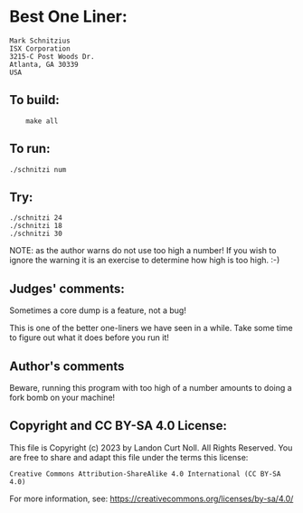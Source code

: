 # Best One Liner:

    Mark Schnitzius
    ISX Corporation
    3215-C Post Woods Dr.
    Atlanta, GA 30339 
    USA

## To build:

        make all

## To run:

	./schnitzi num

## Try:
	./schnitzi 24
	./schnitzi 18
	./schnitzi 30

NOTE: as the author warns do not use too high a number! If you wish to ignore
the warning it is an exercise to determine how high is too high. :-)

## Judges' comments:

Sometimes a core dump is a feature, not a bug!

This is one of the better one-liners we have seen in a while.
Take some time to figure out what it does before you run it!

## Author's comments

Beware, running this program with too high of a number
amounts to doing a fork bomb on your machine!

## Copyright and CC BY-SA 4.0 License:

This file is Copyright (c) 2023 by Landon Curt Noll.  All Rights Reserved.
You are free to share and adapt this file under the terms this license:

    Creative Commons Attribution-ShareAlike 4.0 International (CC BY-SA 4.0)

For more information, see: https://creativecommons.org/licenses/by-sa/4.0/

